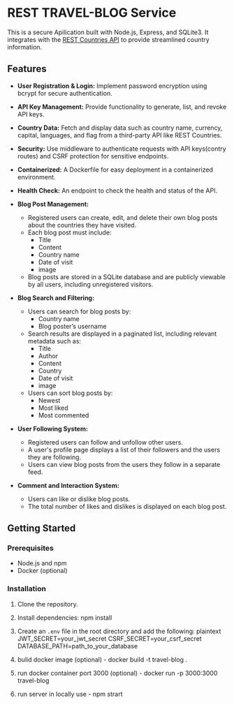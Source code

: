 # REST TRAVEL-BLOG Service

This is a secure Apilication built with Node.js, Express, and SQLite3. It integrates with the [REST Countries API](https://restcountries.com) to provide streamlined country information.

## Features
- **User Registration & Login:** Implement password encryption using bcrypt for secure authentication.
- **API Key Management:** Provide functionality to generate, list, and revoke API keys.
- **Country Data:** Fetch and display data such as country name, currency, capital, languages, and flag from a third-party API like REST Countries.
- **Security:** Use middleware to authenticate requests with API keys(contry routes) and CSRF protection for sensitive endpoints.
- **Containerized:** A Dockerfile for easy deployment in a containerized environment.
- **Health Check:** An endpoint to check the health and status of the API.

- **Blog Post Management:**
  - Registered users can create, edit, and delete their own blog posts about the countries they have visited.
  - Each blog post must include:
    - Title
    - Content
    - Country name
    - Date of visit
    - image
  - Blog posts are stored in a SQLite database and are publicly viewable by all users, including unregistered visitors.

- **Blog Search and Filtering:**
  - Users can search for blog posts by:
    - Country name
    - Blog poster’s username
  - Search results are displayed in a paginated list, including relevant metadata such as:
    - Title
    - Author
    - Content
    - Country
    - Date of visit
    - image
  - Users can sort blog posts by:
    - Newest
    - Most liked
    - Most commented    

- **User Following System:**
  - Registered users can follow and unfollow other users.
  - A user's profile page displays a list of their followers and the users they are following.
  - Users can view blog posts from the users they follow in a separate feed.

- **Comment and Interaction System:**
  - Users can like or dislike blog posts.
  - The total number of likes and dislikes is displayed on each blog post.
  

## Getting Started

### Prerequisites

- Node.js and npm
- Docker (optional)

### Installation

1. Clone the repository.
2. Install dependencies:
   npm install

3. Create an `.env` file in the root directory and add the following:
   plaintext
   JWT_SECRET=your_jwt_secret
   CSRF_SECRET=your_csrf_secret
   DATABASE_PATH=path_to_your_database

4. bulid docker image (optional) - docker build -t travel-blog . 

5. run docker container port 3000 (optional) - docker run -p 3000:3000 travel-blog 

6. run server in locally use - npm strart
